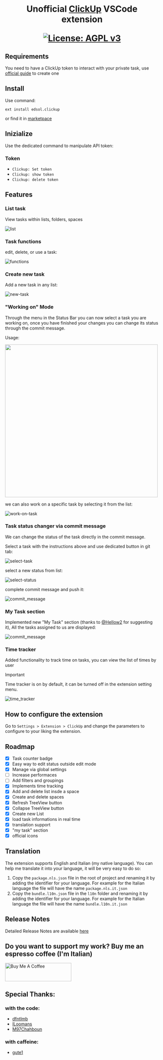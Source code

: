 <h1 align='center'>
Unofficial <a href="http://clickup.com">ClickUp</a> VSCode extension

[![License: AGPL v3](https://img.shields.io/badge/License-AGPL_v3-blue)](https://www.gnu.org/licenses/agpl-3.0)

</h1>

## Requirements

You need to have a ClickUp token to interact with your private task, use [official guide](https://docs.clickup.com/en/articles/1367130-getting-started-with-the-clickup-api) to create one

## Install

Use command:

```
ext install edsol.clickup
```

or find it in [marketpace](https://marketplace.visualstudio.com/items?itemName=edsol.clickup)

## Inizialize

Use the dedicated command to manipulate API token:

### Token

- `Clickup: Set token`
- `Clickup: show token`
- `Clickup: delete token`

## Features

### List task

View tasks within lists, folders, spaces

![list](./docs/list_task.png)

### Task functions

edit, delete, or use a task:

![functions](./docs/edit_task.png)

### Create new task

Add a new task in any list:

![new-task](./docs/new_task.png)

### "Working on" Mode

Through the menu in the Status Bar you can now select a task you are working on, once you have finished your changes you can change its status through the commit message.

Usage:

<img src="./docs/status.gif" height=500></img>

we can also work on a specific task by selecting it from the list:

![work-on-task](./docs/work_on.png)

### Task status changer via commit message

We can change the status of the task directly in the commit message.

Select a task with the instructions above and use dedicated button in git tab:

![select-task](./docs/select_task.png)

select a new status from list:

![select-status](./docs/select_status.png)

complete commit message and push it:

![commit_message](./docs/commit_message.png)

### My Task section

Implemented new "My Task" section (thanks to [@HeIIow2](https://github.com/HeIIow2) for suggesting it), All the tasks assigned to us are displayed:

![commit_message](./docs/my_task_section.png)

### Time tracker

Added functionality to track time on tasks, you can view the list of times by user

> [!IMPORTANT]  
> Time tracker is on by default, it can be turned off in the extension setting menu.

![time_tracker](./docs/time_tracker.png)

## How to configure the extension

Go to `Settings > Extension > ClickUp` and change the parameters to configure to your liking the extension.

## Roadmap

- [x] Task counter badge
- [x] Easy way to edit status outside edit mode
- [x] Manage via global settings
- [ ] Increase performaces
- [ ] Add filters and groupings
- [x] Implements time tracking
- [x] Add and delete list insde a space
- [x] Create and delete spaces
- [x] Refresh TreeView button
- [x] Collapse TreeView button
- [x] Create new List
- [x] load task informations in real time
- [x] translation support
- [x] "my task" section
- [x] official icons

## Translation

The extension supports English and Italian (my native language). You can help me translate it into your language, it will be very easy to do so:

1. Copy the `package.nls.json` file in the root of project and renaming it by adding the identifier for your language. For example for the Italian language the file will have the name `package.nls.it.json`
2. Copy the `bundle.l10n.json` file in the `l10n` folder and renaming it by adding the identifier for your language. For example for the Italian language the file will have the name `bundle.l10n.it.json`

## Release Notes

Detailed Release Notes are available [here](CHANGELOG.md)

## Do you want to support my work? Buy me an espresso coffee (I'm Italian)

<a href="https://www.buymeacoffee.com/edsol" target="_blank"><img src="https://cdn.buymeacoffee.com/buttons/v2/default-yellow.png" alt="Buy Me A Coffee" style="height: 60px !important;width: 217px !important;" ></a>

## Special Thanks:

### with the code:

- [dfntlmb](https://github.com/definiteIymaybe)
- [ILoomans](https://github.com/ILoomans)
- [M97Chahboun](https://github.com/M97Chahboun)

### with caffeine:

- [gute1](https://github.com/gute1)
